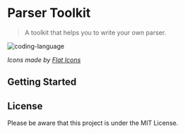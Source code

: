 # Parser Toolkit
> A toolkit that helps you to write your own parser.

![coding-language](https://user-images.githubusercontent.com/8418700/140910677-a53d745b-11a4-4971-b21c-9b72475c4503.png)

*Icons made by [Flat Icons](www.flaticon.com)*

## Getting Started

## License
Please be aware that this project is under the MIT License.
